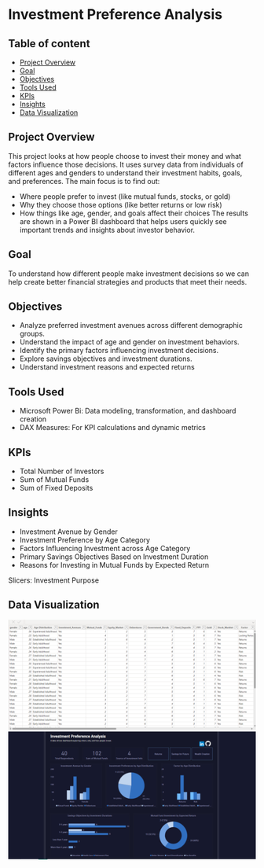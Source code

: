 # Investment Preference Analysis

## Table of content
- [Project Overview](#project-overview)  
- [Goal](#goal)
- [Objectives](#objectives)
- [Tools Used](#tools-used) 
- [KPIs](#kpis)  
- [Insights](#insights)
- [Data Visualization](#data-visualization)

## Project Overview
This project looks at how people choose to invest their money and what factors influence those decisions. It uses survey data from individuals of different ages and genders to understand their investment habits, goals, and preferences.
The main focus is to find out:
- Where people prefer to invest (like mutual funds, stocks, or gold)
- Why they choose those options (like better returns or low risk)
- How things like age, gender, and goals affect their choices
The results are shown in a Power BI dashboard that helps users quickly see important trends and insights about investor behavior.

## Goal
To understand how different people make investment decisions so we can help create better financial strategies and products that meet their needs.

## Objectives
- Analyze preferred investment avenues across different demographic groups.
- Understand the impact of age and gender on investment behaviors.
- Identify the primary factors influencing investment decisions.
- Explore savings objectives and investment durations.
- Understand investment reasons and expected returns

## Tools Used
 - Microsoft Power Bi: Data modeling, transformation, and dashboard creation
 - DAX Measures: For KPI calculations and dynamic metrics

  ## KPIs
- Total Number of Investors
- Sum of Mutual Funds
- Sum of Fixed Deposits

  
 ## Insights
- Investment Avenue by Gender
- Investment Preference by Age Category
- Factors Influencing Investment across Age Category
- Primary Savings Objectives Based on Investment Duration
- Reasons for Investing in Mutual Funds by Expected Return


 Slicers:
Investment Purpose

## Data Visualization 
![Table](https://github.com/Ola-ykay/Investment-Preference/blob/main/Investment_table.png)
![Dashboard](https://github.com/Ola-ykay/Investment-Preference/blob/main/investment_dashboard.png)
